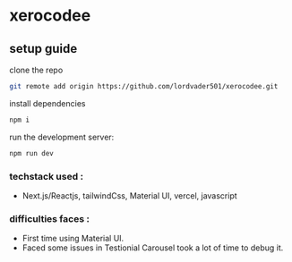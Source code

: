 # xerocodee

## setup guide

clone the repo

```bash
git remote add origin https://github.com/lordvader501/xerocodee.git
```

install dependencies

```bash
npm i
```

run the development server:

```bash
npm run dev
```

### techstack used :

- Next.js/Reactjs, tailwindCss, Material UI, vercel, javascript

### difficulties faces :

- First time using Material UI.
- Faced some issues in Testionial Carousel took a lot of time to debug it.
